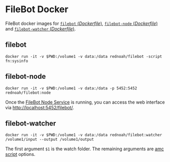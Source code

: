 # FileBot Docker

FileBot docker images for [`filebot` (*Dockerfile*)](https://github.com/filebot/plugins/blob/master/docker/Dockerfile), [`filebot-node` (*Dockerfile*)](https://github.com/filebot/plugins/blob/master/docker/Dockerfile.node) and [`filebot-watcher` (*Dockerfile*)](https://github.com/filebot/plugins/blob/master/docker/Dockerfile.watcher).


## filebot

`docker run -it -v $PWD:/volume1 -v data:/data rednoah/filebot -script fn:sysinfo`


## filebot-node

`docker run -it -v $PWD:/volume1 -v data:/data -p 5452:5452 rednoah/filebot:node`

Once the [FileBot Node Service](https://github.com/filebot/filebot-node) is running, you can access the  web interface via [http://localhost:5452/filebot/](http://localhost:5452/filebot/).


## filebot-watcher

`docker run -it -v $PWD:/volume1 -v data:/data rednoah/filebot:watcher /volume1/input --output /volume1/output`

The first argument `$1` is the watch folder. The remaining arguments are [amc script](https://www.filebot.net/forums/viewtopic.php?f=4&t=215) options.

